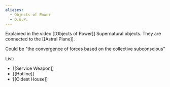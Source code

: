 ```yaml
---
aliases:
  - Objects of Power
  - O.o.P.
---
```

Explained in the video [[Objects of Power]]
Supernatural objects. They are connected to the [[Astral Plane]].

Could be "the convergence of forces based on the collective subconscious"

List:
- [[Service Weapon]]
- [[Hotline]]
- [[Oldest House]]
